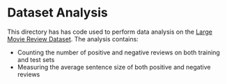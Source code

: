 # Dataset Analysis

This directory has has code used to perform data analysis on the
[Large Movie Review Dataset](http://ai.stanford.edu/~amaas/data/sentiment/).
The analysis contains:

* Counting the number of positive and negative reviews on both training and
  test sets
* Measuring the average sentence size of both positive and negative reviews
